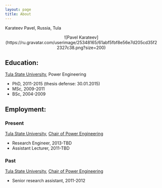 ```yaml
---
layout: page
title: About
---
```


Karateev Pavel, Russia, Tula

<center>
![Pavel Karateev](https://ru.gravatar.com/userimage/25348165/61abf5fbf8e56e7d205cd35f22327c38.png?size=200)
</center>

## Education:

[Tula State University](http://tsu.tula.ru/), Power Engineering

- PhD, 2011-2015 (thesis defense: 30.01.2015)
- МSc, 2009-2011
- BSc, 2004-2009

## Employment:
### Present

[Tula State University](http://tsu.tula.ru/), [Chair of Power Engineering](http://tsu.tula.ru/ivts/depts/electro/)

- Research Engineer, 2013-TBD
- Assistant Lecturer, 2011-TBD

### Past

[Tula State University](http://tsu.tula.ru/), [Chair of Power Engineering](http://tsu.tula.ru/ivts/depts/electro/)

- Senior research assistant, 2011-2012

